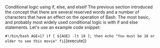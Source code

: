 Conditional logic using if, else, and elseif
The previous section introduced the concept that there are several reserved words and a
number of characters that have an effect on the operation of Bash. The most basic, and
probably most widely used conditional logic is with if and else statements. Let's use an
example code snippet:

`#!/bin/bash
AGE=17
if [ ${AGE} -lt 18 ]; then
    echo "You must be 18 or older to see this movie"
fi`{{execute}}
